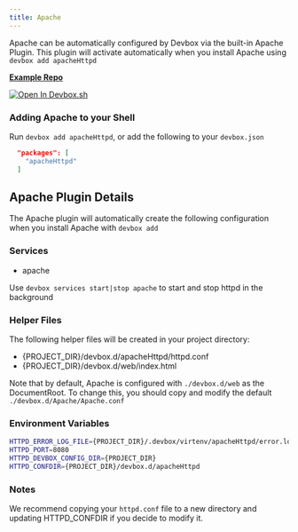 ```yaml
---
title: Apache
---
```


Apache can be automatically configured by Devbox via the built-in Apache Plugin. This plugin will activate automatically when you install Apache using `devbox add apacheHttpd`

[**Example Repo**](https://github.com/jetpack-io/devbox-examples/tree/main/servers/apache)

[![Open In Devbox.sh](https://jetpack.io/img/devbox/open-in-devbox.svg)](https://devbox.sh/github.com/jetpack-io/devbox-examples?folder=servers/apache)

### Adding Apache to your Shell

Run `devbox add apacheHttpd`, or add the following to your `devbox.json`

```json
  "packages": [
    "apacheHttpd"
  ]
```

## Apache Plugin Details

The Apache plugin will automatically create the following configuration when you install Apache with `devbox add`

### Services
* apache

Use `devbox services start|stop apache` to start and stop httpd in the background

### Helper Files
The following helper files will be created in your project directory:

* {PROJECT_DIR}/devbox.d/apacheHttpd/httpd.conf
* {PROJECT_DIR}/devbox.d/web/index.html

Note that by default, Apache is configured with `./devbox.d/web` as the DocumentRoot. To change this, you should copy and modify the default `./devbox.d/Apache/Apache.conf`

### Environment Variables
```bash
HTTPD_ERROR_LOG_FILE={PROJECT_DIR}/.devbox/virtenv/apacheHttpd/error.log
HTTPD_PORT=8080
HTTPD_DEVBOX_CONFIG_DIR={PROJECT_DIR}
HTTPD_CONFDIR={PROJECT_DIR}/devbox.d/apacheHttpd
```

### Notes

We recommend copying your `httpd.conf` file to a new directory and updating HTTPD_CONFDIR if you decide to modify it.